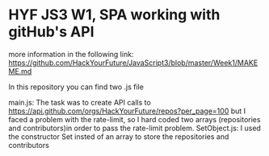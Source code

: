 # HYF JS3 W1, SPA working with gitHub's API
more information in the following link:
https://github.com/HackYourFuture/JavaScript3/blob/master/Week1/MAKEME.md

In this repository you can find two .js file

main.js: The task was to create API calls to https://api.github.com/orgs/HackYourFuture/repos?per_page=100  but I faced a problem with the rate-limit, so I hard coded two arrays (repositories and contributors)in order to pass the rate-limit problem. 
SetObject.js: I used the constructor Set insted of an array to store the repositories and contributors 
